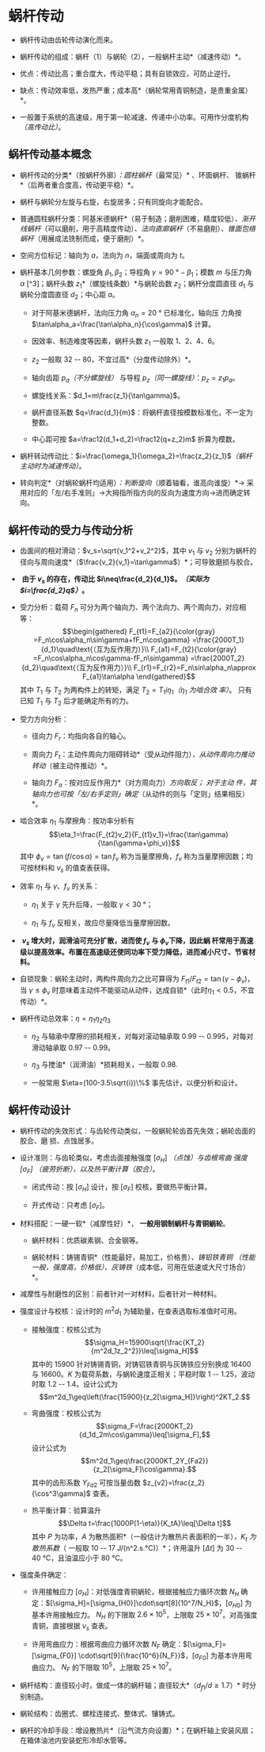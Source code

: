 蜗杆传动
========

-   蜗杆传动由齿轮传动演化而来。

-   蜗杆传动的组成：蜗杆（1）与蜗轮（2），一般蜗杆主动*（减速传动）*。

-   优点：传动比高；重合度大，传动平稳；具有自锁效应，可防止逆行。

-   缺点：传动效率低，发热严重；成本高*（蜗轮常用青铜制造，是贵重金属）*。

-   一般置于系统的高速级，用于第一轮减速、传递中小功率。可用作分度机构
    *（高传动比）*。

蜗杆传动基本概念
----------------

-   蜗杆传动的分类*（按蜗杆外廓）*：圆柱蜗杆*（最常见）*
    、环面蜗杆、 锥蜗杆*（后两者重合度高，传动更平稳）*。

-   蜗杆与蜗轮分左旋与右旋，右旋居多；只有同旋向才能配合。

-   普通圆柱蜗杆分类：阿基米德蜗杆*（易于制造；磨削困难，精度较低）*、渐开线蜗杆*（可以磨削，用于高精度传动）*、法向直廓蜗杆*（不易磨削）*、锥面包络蜗杆*（用展成法铣制而成，便于磨削）*。

-   空间方位标记：轴向为 $a$，法向为 $n$，端面或周向为 $t$。

-   蜗杆基本几何参数：螺旋角 $\beta_1,\beta_2$；导程角
    $\gamma=\SI{90}\degree
        -\beta_1$；模数 $m$ 与压力角 $\alpha$ [^3]；蜗杆头数
    $z_1$*（螺旋线条数）*与蜗轮齿数 $z_2$；蜗杆分度圆直径
    $d_1$ 与蜗轮分度圆直径 $d_2$；中心距 $a$。

    -   对于阿基米德蜗杆，法向压力角 $\alpha_n=\SI{20}\degree$
        已标准化，轴向压 力角按
        $\tan\alpha_a=\frac{\tan\alpha_n}{\cos\gamma}$ 计算。

    -   因效率、制造难度等因素，蜗杆头数 $z_1$ 一般取 1、2、4、6。

    -   $z_2$ 一般取 32 -- 80，不宜过高*（分度传动除外）*。

    -   轴向齿距 $p_a$*（不分螺旋线）* 与导程
        $p_z$*（同一螺旋线）*：$p_z=z_1p_a$。

    -   螺旋线关系：$d_1=m\frac{z_1}{\tan\gamma}$。

    -   蜗杆直径系数
        $q=\frac{d_1}{m}$：将蜗杆直径按模数标准化，不一定为整数。

    -   中心距可按 $a=\frac12(d_1+d_2)=\frac12(q+z_2)m$ 折算为模数。

-   蜗杆转动传动比：$i=\frac{\omega_1}{\omega_2}=\frac{z_2}{z_1}$*（蜗杆主动时为减速传动）*。

-   转向判定*（对蜗轮蜗杆均适用）*：判断旋向*（顺着轴看，谁高向谁旋）*$\to$
    采用对应的「左/右手准则」$\to$大拇指所指方向的反向为速度方向$\to$进而确定转向。

蜗杆传动的受力与传动分析
------------------------

-   齿面间的相对滑动：$v_s=\sqrt{v_1^2+v_2^2}$，其中 $v_1$ 与 $v_2$
    分别为蜗杆的
    径向与周向速度*（$\frac{v_2}{v_1}=\tan\gamma$）*；可导致磨损与胶合。

-    **由于 $v_s$ 的存在，传动比 $i\neq\frac{d_2}{d_1}$。*（实际为 $i=\frac{d_2}q$）*。**

-   受力分析：载荷 $F_n$
    可分为两个轴向力、两个法向力、两个周向力，对应相等：
    $$\begin{gathered}
        F_{t1}=F_{a2}{\color{gray} =F_n\cos\alpha_n\sin\gamma+fF_n\cos\gamma}
        =\frac{2000T_1}{d_1}\quad\text{（互为反作用力）}\\
        F_{a1}=F_{t2}{\color{gray} =F_n\cos\alpha_n\cos\gamma-fF_n\sin\gamma}
        =\frac{2000T_2}{d_2}\quad\text{（互为反作用力）}\\
        F_{r1}=F_{r2}=F_n\sin\alpha_n\approx F_{a1}\tan\alpha
        \end{gathered}$$ 其中 $T_1$ 与 $T_2$ 为两构件上的转矩，满足
    $T_2=T_1i\eta_1$*（$\eta_1$ 为啮合效 率）*。 只有已知
    $T_1$ 与 $T_2$ 后才能确定所有的力。

-   受力方向分析：

    -   径向力 $F_r$：均指向各自的轴心。

    -   周向力
        $F_t$：主动件周向力阻碍转动*（受从动件阻力）*，从动件周向力推动
        转动*（被主动件推动）*。

    -   轴向力
        $F_a$：按对应反作用力*（对方周向力）*方向取反；
        对于主动
        件，其轴向力也可按「左/右手定则」确定*（从动件的则与「定则」结果相反）*。

-   啮合效率 $\eta_1$ 与摩擦角：按功率分析有
    $$\eta_1=\frac{F_{t2}v_2}{F_{t1}v_1}=\frac{\tan\gamma}{\tan(\gamma+\phi_v)}$$
    其中 $\phi_v=\tan\left(f/\cos\alpha\right)=\tan f_v$
    称为当量摩擦角，$f_v$ 称为当量摩擦因数；均可按材料和 $v_s$
    的值查表获得。

-   效率 $\eta_1$ 与 $\gamma$、$f_v$ 的关系：

    -   $\eta_1$ 关于 $\gamma$ 先升后降，一般取
        $\gamma<\SI{30}\degree$；

    -   $\eta_1$ 与 $f_v$ 反相关，故应尽量降低当量摩擦因数。

-    **$v_s$ 增大时，润滑油可充分扩散，进而使 $f_v$ 与
    $\phi_v$下降，因此蜗
    杆常用于高速级以提高效率。布置在高速级还使同功率下受力降低，进而减小尺寸、节省材料。**

-   自锁现象：蜗轮主动时，两构件周向力之比可算得为
    $F_{t1}/F_{t2}=\tan(\gamma-
        \phi_v)$，当 $\gamma\leq\phi_v$
    时意味着主动件不能驱动从动件，达成自锁*（此时$\eta_1<0.5$，不宜传动）*。

-   蜗杆传动总效率：$\eta=\eta_1\eta_2\eta_3$

    -   $\eta_2$ 与轴承中摩擦的损耗相关，对每对滚动轴承取 0.99 --
        0.995，对每对 滑动轴承取 0.97 -- 0.99。

    -   $\eta_3$ 与搅油*（润滑油）*损耗相关，一般取 0.98.

    -   一般常用 $\eta=(100-3.5\sqrt{i})\%$ 事先估计，以便分析和设计。

蜗杆传动设计
------------

-   蜗杆传动的失效形式：与齿轮传动类似，一般蜗轮轮齿首先失效；蜗轮齿面的胶合、磨
    损、点蚀居多。

-   设计准则：与齿轮类似，考虑齿面接触强度 $[\sigma_H]$
    *（点蚀）*与齿根弯曲 强度 $[\sigma_F]$
    *（疲劳折断）*，以及热平衡计算*（胶合）*。

    -   闭式传动：按 $[\sigma_H]$ 设计，按 $[\sigma_F]$
        校核，要做热平衡计算。

    -   开式传动：只考虑 $[\sigma_F]$。

-   材料搭配：一硬一软*（减摩性好）*， **一般用钢制蜗杆与青铜蜗轮**。

    -    蜗杆材料：优质碳素钢、合金钢等。

    -   
        蜗轮材料：铸锡青铜*（性能最好，易加工，价格贵）*、铸铝铁青铜
        *（性能一般，强度高，价格低）*、灰铸铁*（成本低，可用在低速或大尺寸场合）*。

-   减摩性与耐磨性的区别：前者针对一对材料，后者针对一种材料。

-   强度设计与校核：设计时的 $m^2d_1$ 为辅助量，在查表选取标准值时可用。

    -   接触强度：校核公式为
        $$\sigma_H=15900\sqrt{\frac{KT_2}{m^2d_1z_2^2}}\leq[\sigma_H]$$
        其中的 15900 针对铸锡青铜，对铸铝铁青铜与灰铸铁应分别换成 16400
        与 16600。$K$ 为载荷系数，与蜗轮速度正相关；平稳时取 1 --
        1.25，波动时取 1.2 -- 1.4。设计公式为
        $$m^2d_1\geq\left(\frac{15900}{z_2[\sigma_H]}\right)^2KT_2.$$

    -   弯曲强度：校核公式为
        $$\sigma_F=\frac{2000KT_2}{d_1d_2m\cos\gamma}\leq[\sigma_F],$$
        设计公式为
        $$m^2d_1\geq\frac{2000KT_2Y_{Fa2}}{z_2[\sigma_F]\cos\gamma}.$$
        其中的齿形系数 $Y_{Fa2}$ 可按当量齿数
        $z_{v2}=\frac{z_2}{\cos^3\gamma}$ 查表。

    -   热平衡计算：验算温升
        $$\Delta t=\frac{1000P(1-\eta)}{K_tA}\leq[\Delta t]$$ 其中 $P$
        为功率，$A$
        为散热面积*（一般估计为散热片表面积的一半）*，$K_t$
        为 散热系数*（ 一般取 10 -- 17 J/(n\^2.s.°C)）*；许用温升 $[\Delta
                t]$ 为 30 -- 40 °C，且油温应小于 80 °C。

-   强度条件确定：

    -   许用接触应力
        $[\sigma_H]$：对低强度青铜蜗轮，根据接触应力循环次数 $N_H$
        确定：$[\sigma_H]=[\sigma_{H0}]\cdot\sqrt[8]{10^7/N_H}$，$[\sigma_{H0}]$
        为 基本许用接触应力。 $N_H$ 的下限取 $2.6\times 10^5$，上限取
        $25\times
                10^7$。对高强度青铜，直接根据 $v_s$ 查表。

    -   许用弯曲应力：根据弯曲应力循环次数 $N_F$
        确定：$[\sigma_F]=[\sigma_{F0}]
                \cdot\sqrt[9]{\frac{10^6}{N_F}}$，$[\sigma_{F0}]$
        为基本许用弯曲应力。 $N_F$ 的下限取 $10^5$，上限取
        $25\times 10^7$。

-   蜗杆结构：直径较小时，做成一体的蜗杆轴；直径较大*（$d_{f1}/d\geq 1.7$）*
    时分别制造。

-    蜗轮结构：齿圈式、螺栓连接式、整体式、镶铸式。

-   
    蜗杆的冷却手段：增设散热片*（沿气流方向设置）*；在蜗杆轴上安装风扇；
    在箱体油池内安装蛇形冷却水管等。